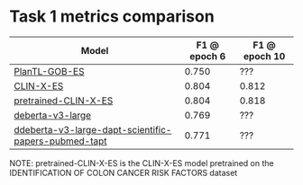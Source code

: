 # Task 1 metrics comparison


|  Model    | F1 @ epoch 6 | F1 @ epoch 10     | 
|-----------|------------|-----------|
| [PlanTL-GOB-ES](https://huggingface.co/PlanTL-GOB-ES/roberta-base-biomedical-clinical-es)     | 0.750      | ??? | 
| [CLIN-X-ES](https://huggingface.co/llange/xlm-roberta-large-spanish-clinical)      | 0.804      | 0.812     | 
| [pretrained-CLIN-X-ES](https://huggingface.co/llange/xlm-roberta-large-spanish-clinical)   | 0.804  | 	0.818     | 
| [deberta-v3-large](https://huggingface.co/microsoft/deberta-v3-large) | 0.769  | ??? | 
| [ddeberta-v3-large-dapt-scientific-papers-pubmed-tapt](https://huggingface.co/domenicrosati/deberta-v3-large-dapt-scientific-papers-pubmed-tapt) | 0.771  | ??? |

NOTE: pretrained-CLIN-X-ES is the CLIN-X-ES model pretrained on the IDENTIFICATION OF COLON
CANCER RISK FACTORS dataset
